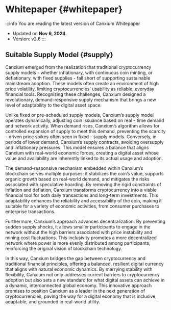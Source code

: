 # Whitepaper {#whitepaper}

:::info You are reading the latest version of Canxium Whitepaper

- Updated on **Nov 6, 2024**.
- Version: v2.6
  :::
  
## Suitable Supply Model {#supply}

Canxium emerged from the realization that traditional cryptocurrency supply models - whether inflationary, with continuous coin minting, or deflationary, with fixed supplies - fall short of supporting sustainable mainstream adoption. These models often create an environment of high price volatility, limiting cryptocurrencies' usability as reliable, everyday financial tools. Recognizing these challenges, Canxium designed a revolutionary, demand-responsive supply mechanism that brings a new level of adaptability to the digital asset space.

Unlike fixed or pre-scheduled supply models, Canxium’s supply model operates dynamically, adjusting coin issuance based on real - time demand and network activity. When demand rises, Canxium’s algorithm allows for controlled expansion of supply to meet this demand, preventing the scarcity - driven price spikes often seen in fixed - supply models. Conversely, in periods of lower demand, Canxium’s supply contracts, avoiding oversupply and inflationary pressures. This model ensures a balance that aligns Canxium with real-world economic forces, creating a digital asset whose value and availability are inherently linked to its actual usage and adoption.

The demand-responsive mechanism embedded within Canxium’s blockchain serves multiple purposes: it stabilizes the coin’s value, supports organic growth based on real-world demand, and mitigates the risks associated with speculative hoarding. By removing the rigid constraints of inflation and deflation, Canxium transforms cryptocurrency into a viable financial tool for both daily transactions and long-term investments. This adaptability enhances the reliability and accessibility of the coin, making it suitable for a variety of economic activities, from consumer purchases to enterprise transactions.

Furthermore, Canxium’s approach advances decentralization. By preventing sudden supply shocks, it allows smaller participants to engage in the network without the high barriers associated with price instability and mining cost fluctuations. This inclusivity promotes a more decentralized network where power is more evenly distributed among participants, reinforcing the original vision of blockchain technology.

In this way, Canxium bridges the gap between cryptocurrency and traditional financial principles, offering a balanced, resilient digital currency that aligns with natural economic dynamics. By marrying stability with flexibility, Canxium not only addresses current barriers to cryptocurrency adoption but also sets a new standard for what digital assets can achieve in a dynamic, interconnected global economy. This innovative approach promises to position Canxium as a leader in the next generation of cryptocurrencies, paving the way for a digital economy that is inclusive, adaptable, and grounded in real-world utility.
